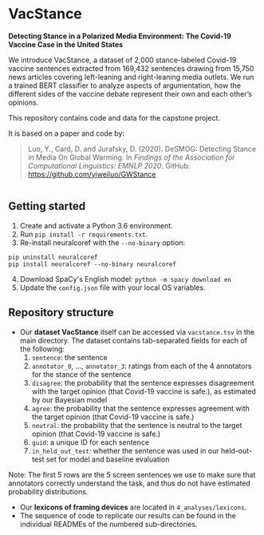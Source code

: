 # **VacStance** 
**Detecting Stance in a Polarized Media Environment: 
The Covid-19 Vaccine Case in the United States**

We introduce VacStance, a dataset of 2,000 stance-labeled Covid-19 vaccine sentences extracted from 169,432 sentences drawing from 15,750 news articles covering left-leaning and right-leaning media outlets. We run a trained BERT classifier to analyze aspects of argumentation, how the different sides of the vaccine debate represent their own and each other’s opinions. 

This repository contains code and data for the capstone project.

It is based on a paper and code by:
> Luo, Y., Card, D. and Jurafsky, D. (2020). DeSMOG: Detecting Stance in Media On Global Warming. In *Findings of the Association for Computational Linguistics: EMNLP 2020*. 
> GitHub: https://github.com/yiweiluo/GWStance 
```
```
## Getting started
1. Create and activate a Python 3.6 environment.
2. Run `pip install -r requirements.txt`.
3. Re-install neuralcoref with the `--no-binary` option: 
```
pip uninstall neuralcoref
pip install neuralcoref --no-binary neuralcoref
```
4. Download SpaCy's English model: `python -m spacy download en`
5. Update the `config.json` file with your local OS variables.

## Repository structure

* Our **dataset VacStance** itself can be accessed via `vacstance.tsv` in the main directory. The dataset contains tab-separated fields for each of the following:
	1. `sentence`: the sentence 
	2. `annotator_0`, ..., `annotator_3`: ratings from each of the 4 annotators for the stance of the sentence
	3. `disagree`: the probability that the sentence expresses disagreement with the target opinion (that Covid-19 vaccine is safe.), as estimated by our Bayesian model
	4. `agree`: the probability that the sentence expresses agreement with the target opinion (that Covid-19 vaccine is safe.)
	5. `neutral`: the probability that the sentence is neutral to the target opinion (that Covid-19 vaccine is safe.)
	6. `guid`: a unique ID for each sentence
	7. `in_held_out_test`: whether the sentence was used in our held-out-test set for model and baseline evaluation

Note: The first 5 rows are the 5 screen sentences we use to make sure that annotators correctly understand the task, and thus do not have estimated probability distributions.
* Our **lexicons of framing devices** are located in `4_analyses/lexicons`.
* The sequence of code to replicate our results can be found in the individual READMEs of the numbered sub-directories.
